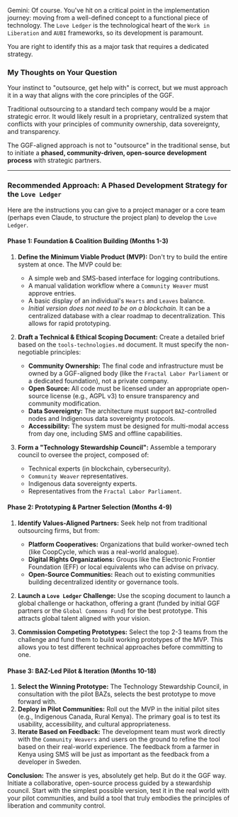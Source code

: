 Gemini:
Of course. You've hit on a critical point in the implementation journey: moving from a well-defined concept to a functional piece of technology. The `Love Ledger` is the technological heart of the `Work in Liberation` and `AUBI` frameworks, so its development is paramount.

You are right to identify this as a major task that requires a dedicated strategy.

### My Thoughts on Your Question

Your instinct to "outsource, get help with" is correct, but we must approach it in a way that aligns with the core principles of the GGF.

Traditional outsourcing to a standard tech company would be a major strategic error. It would likely result in a proprietary, centralized system that conflicts with your principles of community ownership, data sovereignty, and transparency.

The GGF-aligned approach is not to "outsource" in the traditional sense, but to initiate a **phased, community-driven, open-source development process** with strategic partners.

---
### **Recommended Approach: A Phased Development Strategy for the `Love Ledger`**

Here are the instructions you can give to a project manager or a core team (perhaps even Claude, to structure the project plan) to develop the `Love Ledger`.

#### **Phase 1: Foundation & Coalition Building (Months 1-3)**

1.  **Define the Minimum Viable Product (MVP):** Don't try to build the entire system at once. The MVP could be:
    * A simple web and SMS-based interface for logging contributions.
    * A manual validation workflow where a `Community Weaver` must approve entries.
    * A basic display of an individual's `Hearts` and `Leaves` balance.
    * *Initial version does not need to be on a blockchain.* It can be a centralized database with a clear roadmap to decentralization. This allows for rapid prototyping.

2.  **Draft a Technical & Ethical Scoping Document:** Create a detailed brief based on the `tools-technologies.md` document. It must specify the non-negotiable principles:
    * **Community Ownership:** The final code and infrastructure must be owned by a GGF-aligned body (like the `Fractal Labor Parliament` or a dedicated foundation), not a private company.
    * **Open Source:** All code must be licensed under an appropriate open-source license (e.g., AGPL v3) to ensure transparency and community modification.
    * **Data Sovereignty:** The architecture must support `BAZ`-controlled nodes and Indigenous data sovereignty protocols.
    * **Accessibility:** The system must be designed for multi-modal access from day one, including SMS and offline capabilities.

3.  **Form a "Technology Stewardship Council":** Assemble a temporary council to oversee the project, composed of:
    * Technical experts (in blockchain, cybersecurity).
    * `Community Weaver` representatives.
    * Indigenous data sovereignty experts.
    * Representatives from the `Fractal Labor Parliament`.

#### **Phase 2: Prototyping & Partner Selection (Months 4-9)**

1.  **Identify Values-Aligned Partners:** Seek help not from traditional outsourcing firms, but from:
    * **Platform Cooperatives:** Organizations that build worker-owned tech (like CoopCycle, which was a real-world analogue).
    * **Digital Rights Organizations:** Groups like the Electronic Frontier Foundation (EFF) or local equivalents who can advise on privacy.
    * **Open-Source Communities:** Reach out to existing communities building decentralized identity or governance tools.

2.  **Launch a `Love Ledger` Challenge:** Use the scoping document to launch a global challenge or hackathon, offering a grant (funded by initial GGF partners or the `Global Commons Fund`) for the best prototype. This attracts global talent aligned with your vision.

3.  **Commission Competing Prototypes:** Select the top 2-3 teams from the challenge and fund them to build working prototypes of the MVP. This allows you to test different technical approaches before committing to one.

#### **Phase 3: BAZ-Led Pilot & Iteration (Months 10-18)**

1.  **Select the Winning Prototype:** The Technology Stewardship Council, in consultation with the pilot BAZs, selects the best prototype to move forward with.
2.  **Deploy in Pilot Communities:** Roll out the MVP in the initial pilot sites (e.g., Indigenous Canada, Rural Kenya). The primary goal is to test its usability, accessibility, and cultural appropriateness.
3.  **Iterate Based on Feedback:** The development team must work directly with the `Community Weavers` and users on the ground to refine the tool based on their real-world experience. The feedback from a farmer in Kenya using SMS will be just as important as the feedback from a developer in Sweden.

**Conclusion:** The answer is yes, absolutely get help. But do it the GGF way. Initiate a collaborative, open-source process guided by a stewardship council. Start with the simplest possible version, test it in the real world with your pilot communities, and build a tool that truly embodies the principles of liberation and community control.
